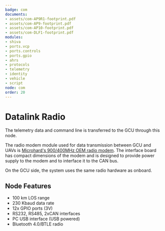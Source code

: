 ```yaml
---
badge: com
documents:
- assets/com-AP9R1-footprint.pdf
- assets/com-AP9-footprint.pdf
- assets/com-AP10-footprint.pdf
- assets/com-DLF1-footprint.pdf
modules:
- shiva
- ports.vcp
- ports.controls
- ports.gpio
- ahrs
- protocols
- telemetry
- identity
- vehicle
- script
node: com
order: 20
---
```


# Datalink Radio

The telemetry data and command line is transferred to the GCU through this node.

The radio modem module used for data transmission between GCU and UAVs is [Microhard's 900/400MHz OEM radio modem](http://microhardcorp.com). The interface board has compact dimensions of the modem and is designed to provide power supply to the modem and to interface it to the CAN bus.

On the GCU side, the system uses the same radio hardware as onboard.

## Node Features

* 100 km LOS range
* 230 Kbaud data rate
* 12x GPIO ports (3V)
* RS232, RS485, 2xCAN interfaces
* PC USB interface (USB powered)
* Bluetooth 4.0/BTLE radio
